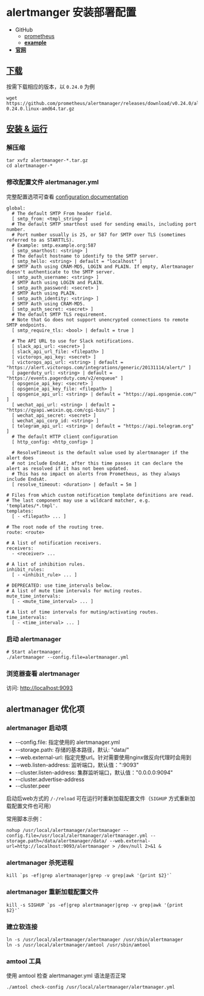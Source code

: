 # alertmanger 安装部署配置

- GitHub
  - [prometheus](https://github.com/prometheus/prometheus)
  - **[example](https://github.com/prometheus/prometheus/tree/main/documentation/examples)**
- **[官网](https://prometheus.io/)**

## [下载](https://prometheus.io/download/)
按需下载相应的版本，以 `0.24.0` 为例
```shell
wget https://github.com/prometheus/alertmanager/releases/download/v0.24.0/alertmanager-0.24.0.linux-amd64.tar.gz
```

## [安装 & 运行](https://prometheus.io/docs/alerting/latest/configuration/)
### 解压缩
```shell
tar xvfz alertmanager-*.tar.gz
cd alertmanager-*
```
### 修改配置文件 alertmanager.yml
完整配置选项可查看 [configuration documentation](https://prometheus.io/docs/alerting/latest/configuration/)
```shell
global:
  # The default SMTP From header field.
  [ smtp_from: <tmpl_string> ]
  # The default SMTP smarthost used for sending emails, including port number.
  # Port number usually is 25, or 587 for SMTP over TLS (sometimes referred to as STARTTLS).
  # Example: smtp.example.org:587
  [ smtp_smarthost: <string> ]
  # The default hostname to identify to the SMTP server.
  [ smtp_hello: <string> | default = "localhost" ]
  # SMTP Auth using CRAM-MD5, LOGIN and PLAIN. If empty, Alertmanager doesn't authenticate to the SMTP server.
  [ smtp_auth_username: <string> ]
  # SMTP Auth using LOGIN and PLAIN.
  [ smtp_auth_password: <secret> ]
  # SMTP Auth using PLAIN.
  [ smtp_auth_identity: <string> ]
  # SMTP Auth using CRAM-MD5.
  [ smtp_auth_secret: <secret> ]
  # The default SMTP TLS requirement.
  # Note that Go does not support unencrypted connections to remote SMTP endpoints.
  [ smtp_require_tls: <bool> | default = true ]

  # The API URL to use for Slack notifications.
  [ slack_api_url: <secret> ]
  [ slack_api_url_file: <filepath> ]
  [ victorops_api_key: <secret> ]
  [ victorops_api_url: <string> | default = "https://alert.victorops.com/integrations/generic/20131114/alert/" ]
  [ pagerduty_url: <string> | default = "https://events.pagerduty.com/v2/enqueue" ]
  [ opsgenie_api_key: <secret> ]
  [ opsgenie_api_key_file: <filepath> ]
  [ opsgenie_api_url: <string> | default = "https://api.opsgenie.com/" ]
  [ wechat_api_url: <string> | default = "https://qyapi.weixin.qq.com/cgi-bin/" ]
  [ wechat_api_secret: <secret> ]
  [ wechat_api_corp_id: <string> ]
  [ telegram_api_url: <string> | default = "https://api.telegram.org" ]
  # The default HTTP client configuration
  [ http_config: <http_config> ]

  # ResolveTimeout is the default value used by alertmanager if the alert does
  # not include EndsAt, after this time passes it can declare the alert as resolved if it has not been updated.
  # This has no impact on alerts from Prometheus, as they always include EndsAt.
  [ resolve_timeout: <duration> | default = 5m ]

# Files from which custom notification template definitions are read.
# The last component may use a wildcard matcher, e.g. 'templates/*.tmpl'.
templates:
  [ - <filepath> ... ]

# The root node of the routing tree.
route: <route>

# A list of notification receivers.
receivers:
  - <receiver> ...

# A list of inhibition rules.
inhibit_rules:
  [ - <inhibit_rule> ... ]

# DEPRECATED: use time_intervals below.
# A list of mute time intervals for muting routes.
mute_time_intervals:
  [ - <mute_time_interval> ... ]

# A list of time intervals for muting/activating routes.
time_intervals:
  [ - <time_interval> ... ]
```

### 启动 alertmanager
```shell
# Start alertmanager.
./alertmanager --config.file=alertmanager.yml
```
### 浏览器查看 alertmanager
访问: [http://localhost:9093](http://localhost:9093)

## alertmanager 优化项
### alertmanager 启动项
- --config.file: 指定使用的 alertmanager.yml
- --storage.path: 存储的基本路径，默认: "data/"
- --web.external-url: 指定完整url。针对需要使用nginx做反向代理时会用到
- --web.listen-address: 监听端口，默认值：":9093"
- --cluster.listen-address: 集群监听端口，默认值："0.0.0.0:9094"
- --cluster.advertise-address
- --cluster.peer

启动后web方式的 `/-/reload` 可在运行时重新加载配置文件（`SIGHUP` 方式重新加载配置文件也可用）

常用脚本示例：
```shell
nohup /usr/local/alertmanager/alertmanager --config.file=/usr/local/alertmanager/alertmanager.yml --storage.path=/data/alertmanager/data/ --web.external-url=http://localhost:9093/alertmanager > /dev/null 2>&1 &
```
### alertmanager 杀死进程
```shell
kill `ps -ef|grep alertmanager|grep -v grep|awk '{print $2}'`
```
### alertmanager 重新加载配置文件
```shell
kill -s SIGHUP `ps -ef|grep alertmanager|grep -v grep|awk '{print $2}'`
```
### 建立软连接
```shell
ln -s /usr/local/alertmanager/alertmanager /usr/sbin/alertmanager
ln -s /usr/local/alertmanager/amtool /usr/sbin/amtool

```
### amtool 工具
使用 amtool 检查 alertmanager.yml 语法是否正常
```shell
./amtool check-config /usr/local/alertmanager/alertmanager.yml
```
